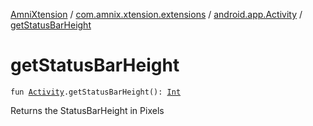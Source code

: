 [AmniXtension](../../index.md) / [com.amnix.xtension.extensions](../index.md) / [android.app.Activity](index.md) / [getStatusBarHeight](./get-status-bar-height.md)

# getStatusBarHeight

`fun `[`Activity`](https://developer.android.com/reference/android/app/Activity.html)`.getStatusBarHeight(): `[`Int`](https://kotlinlang.org/api/latest/jvm/stdlib/kotlin/-int/index.html)

Returns the StatusBarHeight in Pixels

